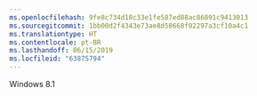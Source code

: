 ```yaml
---
ms.openlocfilehash: 9fe8c734d18c33e1fe587ed88ac86891c9413013
ms.sourcegitcommit: 1bb00d2f4343e73ae8d58668f02297a3cf10a4c1
ms.translationtype: HT
ms.contentlocale: pt-BR
ms.lasthandoff: 06/15/2019
ms.locfileid: "63875794"
---
```

Windows 8.1